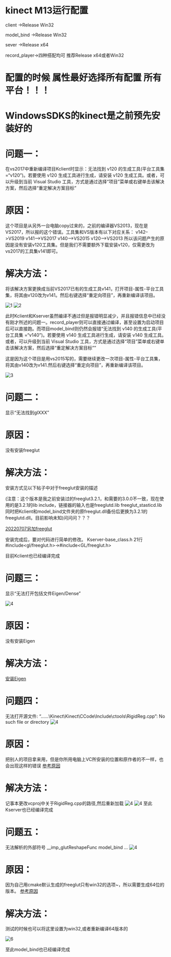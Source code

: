 # kinect M13运行配置
client ->Release Win32

model_bind ->Release Win32

sever ->Release x64

record_player->四种搭配均可 推荐Release x64或者Win32

# 配置的时候 属性最好选择所有配置 所有平台！！！
# WindowsSDKS的kinect是之前预先安装好的 

# 问题一：
在vs2017中重新编译项目Kclient时显示：无法找到 v120 的生成工具(平台工具集 =“v120”)。若要使用 v120 生成工具进行生成，请安装 v120 生成工具。或者，可以升级到当前 Visual Studio 工具，方式是通过选择“项目”菜单或右键单击该解决方案，然后选择“重定解决方案目标”
# 原因：
这个项目是从另外一台电脑copy过来的，之前的编译器VS2013，现在是VS2017，所以报的这个错误。工具集和VS版本有以下对应关系：
  v142–>VS2019
  v141–>VS2017
  v140–>VS2015
  v120–>VS2013
 所以该问题产生的原因是没有安装v120工具集。但是我们不需要额外下载安装v120，仅需更改为vs2017的工具集v141即可。
# 解决方法：
将该解决方案更换成当前VS2017已有的生成工具v141，打开项目-属性-平台工具集，将其由v120改为v141。然后右键选择“重定向项目”，再重新编译该项目。

![1](https://github.com/Doggerlas/Computer-Graphics/blob/main/PROJECT/MotionCatch/PICS/%E9%97%AE%E9%A2%98%E4%B8%80%E8%A7%A3%E5%86%B3%E6%96%B9%E6%A1%88.png)
![2](https://github.com/Doggerlas/Computer-Graphics/blob/main/PROJECT/MotionCatch/PICS/%E9%97%AE%E9%A2%98%E4%B8%80%E8%A7%A3%E5%86%B3%E6%96%B9%E6%A1%882.png)

此时Kclient和Kserver虽然编译不通过但是报错明显减少，并且报错信息中已经没有刚才所述的问题一。record_player则可以直接通过编译，甚至设置为启动项目后可以直接跑。而项目model_bind则仍然会报错“无法找到 v140 的生成工具(平台工具集 =“v140”)。若要使用 v140 生成工具进行生成，请安装 v140 生成工具。或者，可以升级到当前 Visual Studio 工具，方式是通过选择“项目”菜单或右键单击该解决方案，然后选择“重定解决方案目标””

这是因为这个项目是用vs2015写的，需要继续更改一次项目-属性-平台工具集，将其由v140改为v141.然后右键选择“重定向项目”，再重新编译该项目。

![3](https://github.com/Doggerlas/Computer-Graphics/blob/main/PROJECT/MotionCatch/PICS/%E9%97%AE%E9%A2%98%E4%B8%80%E9%97%AE%E9%A2%98.png)

# 问题二：
显示“无法找到glXXX”
# 原因：
没有安装freeglut
# 解决方法：
安装方式见以下帖子中对于freeglut安装的描述

(注意：这个版本是我之前安装过的freeglut3.2.1，和需要的3.0.0不一致，现在使用的是3.2.1的lib include，链接器的输入也是freeglutd.lib freeglut_stasticd.lib 同时把Kclient和model_bind文件夹的原freeglut.dll备份后更换为3.2.1的freeglutd.dll。目前影响未知)问问问？？？

[20220707另加freeglut](https://blog.csdn.net/weixin_44848751/article/details/124830818?spm=1001.2014.3001.5501)

安装完成后，要对代码进行简单的修改。
Kserver-base_class.h 21行 #include<gl/freeglut.h>->#include<GL/freeglut.h>   

目前Kclient也已经编译完成

# 问题三：
显示“无法打开包括文件Eigen/Dense”

![4](https://github.com/Doggerlas/Computer-Graphics/blob/main/PROJECT/MotionCatch/PICS/%E5%AE%89%E8%A3%85Eigen.png)
# 原因：
没有安装Eigen

# 解决方法：
[安装Eigen](https://blog.csdn.net/weixin_43940314/article/details/115456199)

# 问题四：
无法打开源文件: “..\..\..\Kinect\Kinect\CCode\Include\ctools\RigidReg.cpp”: No such file or directory
![4](https://github.com/Doggerlas/Computer-Graphics/blob/main/PROJECT/MotionCatch/PICS/%E6%97%A0%E6%B3%95%E6%89%93%E5%BC%80%E6%96%87%E4%BB%B6.png)

# 原因：
把别人的项目拿来用，但是你所用电脑上VC所安装的位置和原作者的不一样，也会出现这样的错误
[参考原因](https://blog.csdn.net/u010550883/article/details/40739415)
# 解决方法：
记事本更改vcproj中关于RigidReg.cpp的路径,然后重新加载
![4](https://github.com/Doggerlas/Computer-Graphics/blob/main/PROJECT/MotionCatch/PICS/%E6%89%8B%E5%8A%A8%E6%9B%B4%E6%94%B9.png)
![4](https://github.com/Doggerlas/Computer-Graphics/blob/main/PROJECT/MotionCatch/PICS/%E6%94%B9%E6%88%90%E8%BF%99%E6%A0%B7.png)
至此Kserver也已经编译完成


# 问题五：
无法解析的外部符号 __imp_glutReshapeFunc	model_bind ...
![4](https://github.com/Doggerlas/Computer-Graphics/blob/main/PROJECT/MotionCatch/PICS/%E6%97%A0%E6%B3%95%E8%A7%A3%E6%9E%90%E5%A4%96%E9%83%A8%E7%AC%A6%E5%8F%B7.png)

# 原因：
因为自己用cmake默认生成的freeglut只有win32的选项~，所以需要生成64位的版本。
[参考原因](http://pkxpp.github.io/2019/10/20/win10%E4%B8%8BDeepMimic%E5%AE%89%E8%A3%85/)


# 解决方法：
测试的时候也可以将这里设置为win32,或者重新编译64版本的

![6](https://github.com/Doggerlas/Computer-Graphics/blob/main/PROJECT/MotionCatch/PICS/%E8%AE%BE%E7%BD%AE.png)

至此model_bind也已经编译完成



